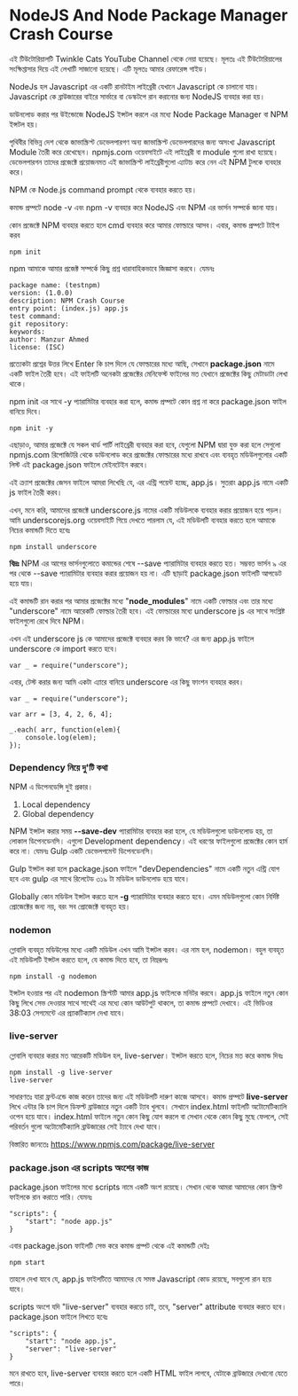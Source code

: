 # NodeJS And Node Package Manager Crash Course

এই টিউটোরিয়ালটি Twinkle Cats YouTube Channel থেকে নেয়া হয়েছে। মূলতঃ এই টিউটোরিয়ালের সংক্ষিপ্তাসার দিয়ে এই লেখাটি সাজানো হয়েছে। এটি মূলতঃ আমার রেফারেন্স গাইড।

NodeJs হল Javascript এর একটি রানটাইম লাইব্রেরী যেখানে Javascript কে চালানো যায়। Javascript কে ব্রাউজারের বাইরে সার্ভারে বা ডেস্কটপে রান করানোর জন্য NodeJS ব্যবহার করা হয়।

ডাউনলোড করার পর উইন্ডোজে NodeJS ইন্সটল করলে এর মধ্যে Node Package Manager বা NPM ইন্সটল হয়।

পৃথিবীর বিভিন্ন দেশ থেকে জাভাস্ক্রিপ্ট ডেভেলপারগণ অন্য জাভাস্ক্রিপ্ট ডেভেলপারদের জন্য অসংখ্য  Javascript Module তৈরী করে রেখেছেন। npmjs.com ওয়েবসাইটে এই লাইব্রেরী বা module গুলো রাখা হয়েছে। ডেভেলপারগন তাদের প্রজেক্টে প্রয়োজনমত এই জাভাস্ক্রিপ্ট লাইব্রেরীগুলো এ্যাটাচ করে নেন এই NPM টুলকে ব্যবহার করে।

NPM কে Node.js command prompt থেকে ব্যবহার করতে হয়।

কমান্ড প্রম্পটে node -v এবং  npm -v ব্যবহার করে NodeJS এবং NPM এর ভার্সন সম্পর্কে জানা যায়।

কোন প্রজেক্টে NPM ব্যবহার করতে হলে cmd ব্যবহার করে আমার ফোল্ডারে আসব। এবার, কমান্ড প্রম্পটে টাইপ করব

```
npm init
```

npm আমাকে আমার প্রজেক্ট সম্পর্কে কিছু প্রশ্ন ধারাবাহিকভাবে জিজ্ঞাসা করবে। যেমনঃ

```
package name: (testnpm)
version: (1.0.0)
description: NPM Crash Course
entry point: (index.js) app.js
test command:
git repository:
keywords:
author: Manzur Ahmed
license: (ISC)
```

প্রত্যেকটা প্রশ্নের উত্তর লিখে Enter কি চাপ দিলে যে ফোল্ডারের মধ্যে আছি, সেখানে **package.json** নামে একটি ফাইল তৈরী হবে। এই ফাইলটি অনেকটা প্রজেক্টের মেনিফেস্ট ফাইলের মত যেখানে প্রজেক্টের কিছু মেটাডাটা লেখা থাকে।

npm init এর সাথে -y প্যারামিটার ব্যবহার করা হলে, কমান্ড প্রম্পটে কোন প্রশ্ন না করে package.json ফাইল বানিয়ে দিবে।
```
npm init -y
```

এছাড়াও, আমার প্রজেক্টে যে সকল থার্ড পার্টি লাইব্রেরী ব্যবহার করা হবে, যেগুলো NPM দ্বারা যুক্ত করা হলে সেগুলো npmjs.com রিপোজিটরি থেকে ডাউনলোড করে প্রজেক্টের ফোল্ডারের মধ্যে রাখবে এবং ব্যবহৃত মডিউলগুলোর একটি লিস্ট এই package.json ফাইলে মেইনটেইন করবে।

এই ক্র্যাশ প্রজেক্টের জেসন ফাইলে আমরা লিখেছি যে, এর এন্ট্রি পয়েন্ট হচ্ছে, app.js। সুতরাং app.js নামে একটি js ফাইল তৈরী করব।

এখন, মনে করি, আমাদের প্রজেক্টে underscore.js নামের একটি মডিউলকে ব্যবহার করার প্রয়োজন হয়ে পড়ল। আমি underscorejs.org ওয়েবসাইটি গিয়ে দেখতে পারলাম যে, এই মডিউলটি ব্যবহার করতে হলে আমাকে নিচের কমান্ডটি দিতে হবেঃ

```
npm install underscore
```

**বিদ্রঃ** NPM এর আগের ভার্সনগুলোতে কমান্ডের শেষে --save প্যারামিটার ব্যবহার করতে হত। সম্ভবত ভার্সন ৯ এর পর থেকে --save প্যারামিটার ব্যবহার করার প্রয়োজন হয় না। এটি ছাড়াই package.json ফাইলটি আপডেট হয়ে যায়।

এই কমান্ডটি রান করার পর আমার প্রজেক্টের মধ্যে "**node_modules**" নামে একটি ফোল্ডার এবং তার মধ্যে "underscore" নামে আরেকটি ফোল্ডার তৈরী হবে। এই ফোল্ডারের মধ্যে underscore js এর সাথে সংশ্লিষ্ট ফাইলগুলো রেখে দিবে NPM।

এখন এই underscore js কে আমাদের প্রজেক্টে ব্যবহার করব কি ভাবে? এর জন্য app.js ফাইলে underscore কে import করতে হবে।

```
var _ = require("underscore");
```

এবার, টেস্ট করার জন্য আমি একটা এ্যারে বানিয়ে underscore এর কিছু ফাংশন ব্যবহার করব।

```
var _ = require("underscore");

var arr = [3, 4, 2, 6, 4];

_.each( arr, function(elem){
	console.log(elem);
});
```

### Dependency নিয়ে দু'টি কথা

NPM এ ডিপেনডেন্সি দুই প্রকার।

1. Local dependency
2. Global dependency

NPM ইন্সটল করার সময় **--save-dev** প্যারামিটার ব্যবহার করা হলে, যে মডিউলগুলো ডাউনলোড হয়, তা লোকাল ডিপেনডেনসি। এগুলো Development dependency। এই ধরণের ফাইলগুলো প্রজেক্টের কোন হার্ম করে না। যেমনঃ Gulp একটি ডেভেলপমেন্ট ডিপেনডেনসি।

Gulp ইন্সটল করা হলে package.json ফাইলে "devDependencies" নামে একটি নতুন এন্ট্রি যোগ হবে এবং gulp এর সাথে রিলেটেড ৩১৯ টা মডিউল ডাউনলোড হয়ে যাবে।

Globally কোন মডিউল ইন্সটল করতে হলে **-g** প্যারামিটার ব্যবহার করতে হবে। এমন মডিউলগুলো কোন নির্দিষ্ট প্রোজেক্টের জন্য নয়, বরং সব প্রোজেক্টে ব্যবহৃত হয়।

### nodemon

গ্লোবালি ব্যবহৃত মডিউলের মধ্যে একটি মডিউল এখন আমি ইন্সটল করব। এর নাম হল, nodemon। বহুল ব্যবহৃত এই মডিউলটি ইন্সটল করতে হলে, যে কমান্ড দিতে হবে, তা নিম্নরূপঃ

```
npm install -g nodemon
```

ইন্সটল হওয়ার পর এই nodemon স্ক্রিপ্টটি আমার app.js ফাইলকে মনিটর করবে। app.js ফাইলে নতুন কোন কিছু লিখে সেভ দেওয়ার সাথে সাথেই এর মধ্যে কোন আউটপুট থাকলে, তা কমান্ড প্রম্পটে দেখাবে। এই ভিডিওর 38:03 সেগমেন্টে এর প্র্যাকটিক্যাল দেখা যাবে।

### live-server

গ্লোবালি ব্যবহার করার মত আরেকটি মডিউল হল, live-server। ইন্সটল করতে হলে, নিচের মত করে কমান্ড দিবঃ

```
npm install -g live-server
live-server
```

সাধারণতঃ যারা ফ্রন্টএন্ডে কাজ করেন তাদের জন্য এই মডিউলটি দারুণ কাজে আসবে। কমান্ড প্রম্পটে **live-server** লিখে এন্টার কি চাপ দিলে ডিফল্ট ব্রাউজারে নতুন একটি ট্যাব খুলবে। সেখানে index.html ফাইলটি অটোমেটিক্যালি ওপেন হয়ে যাবে। index.html ফাইলে নতুন কোন কিছু যোগ করলে বা সেখান থেকে কোন কিছু মুছে ফেললে, সেই পরিবর্তন গুলো অটোমেটিক্যালি ব্রাউজারের সেই ট্যাবে দেখা যাবে।

বিস্তারিত জানতেঃ https://www.npmjs.com/package/live-server

### package.json এর scripts অংশের কাজ

package.json ফাইলের মধ্যে scripts নামে একটি অংশ রয়েছে। সেখান থেকে আমরা আমাদের কোন স্ক্রিপ্ট ফাইলকে রান করাতে পারি। যেমনঃ

```
"scripts": {
	"start": "node app.js"
}
```

এবার package.json ফাইলটি সেভ করে কমান্ড প্রম্পট থেকে এই কমান্ডটি দেইঃ

```
npm start
```

তাহলে দেখা যাবে যে, app.js ফাইলটিতে আমাদের যে সমস্ত Javascript কোড রয়েছে, সবগুলো রান হয়ে যাবে।

scripts অংশে যদি "live-server" ব্যবহার করতে চাই, তবে, "server" attribute ব্যবহার  করতে হবে। package.json ফাইলে লিখতে হবেঃ

```
"scripts": {
	"start": "node app.js",
	"server": "live-server"
}
```

মনে রাখতে হবে, live-server ব্যবহার করতে হলে একটি HTML ফাইল লাগবে, যেটাকে ব্রাউজারে দেখানো যেতে পারে।
